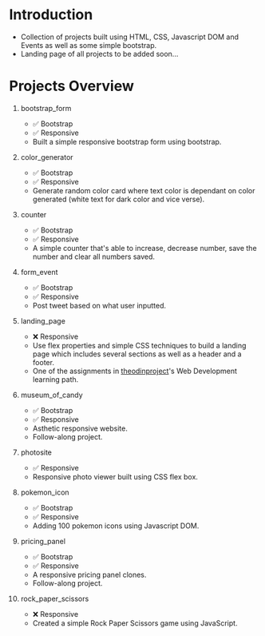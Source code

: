 # Introduction
- Collection of projects built using HTML, CSS, Javascript DOM and Events as well as some simple bootstrap.
- Landing page of all projects to be added soon...


# Projects Overview

1. bootstrap_form
   - :white_check_mark: Bootstrap
   - :white_check_mark: Responsive
   - Built a simple responsive bootstrap form using bootstrap.

2. color_generator
   - :white_check_mark: Bootstrap
   - :white_check_mark: Responsive
   - Generate random color card where text color is dependant on color generated (white text for dark color and vice verse).

3. counter
   - :white_check_mark: Bootstrap
   - :white_check_mark: Responsive
   - A simple counter that's able to increase, decrease number, save the number and clear all numbers saved.

4. form_event
   - :white_check_mark: Bootstrap
   - :white_check_mark: Responsive
   - Post tweet based on what user inputted.

5. landing_page
   - :x: Responsive
   - Use flex properties and simple CSS techniques to build a landing page which includes several sections as well as a header and a footer.
   - One of the assignments in [theodinproject](https://www.theodinproject.com/lessons/foundations-landing-page)'s Web Development learning path.

6. museum_of_candy
   - :white_check_mark: Bootstrap
   - :white_check_mark: Responsive
   - Asthetic responsive website. 
   - Follow-along project.

7. photosite
   - :white_check_mark: Responsive
   - Responsive photo viewer built using CSS flex box.

8. pokemon_icon
   - :white_check_mark: Bootstrap
   - :white_check_mark: Responsive
   - Adding 100 pokemon icons using Javascript DOM.

8. pricing_panel
   - :white_check_mark: Bootstrap
   - :white_check_mark: Responsive
   - A responsive pricing panel clones.
   - Follow-along project.

9. rock_paper_scissors
   - :x: Responsive
   - Created a simple Rock Paper Scissors game using JavaScript.

